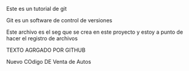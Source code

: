 Este es un tutorial de git

Git es un software de control de versiones


Este archivo es el seg que se crea en este proyecto y estoy a punto de hacer el registro de archivos

TEXTO AGRGADO POR GITHUB

Nuevo COdigo DE Venta de Autos
